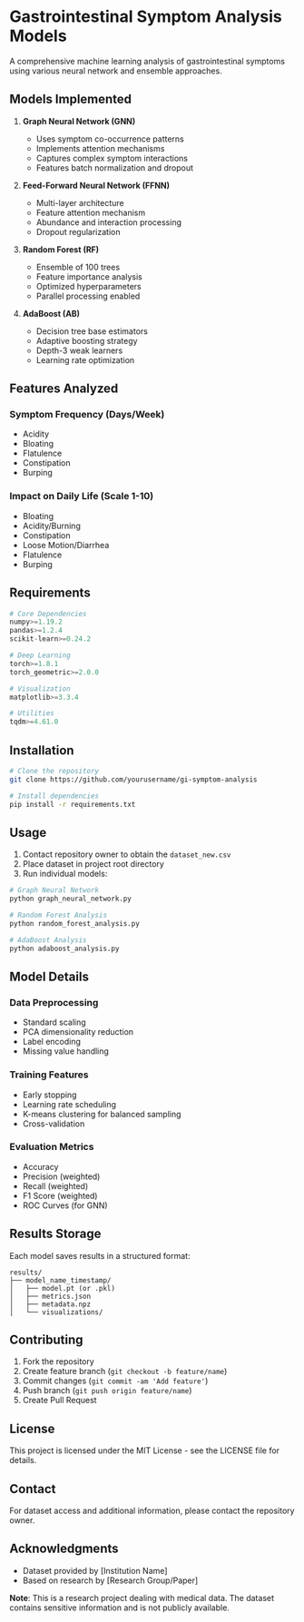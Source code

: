 # Gastrointestinal Symptom Analysis Models

A comprehensive machine learning analysis of gastrointestinal symptoms using various neural network and ensemble approaches.

## Models Implemented

1. **Graph Neural Network (GNN)**
   - Uses symptom co-occurrence patterns
   - Implements attention mechanisms
   - Captures complex symptom interactions
   - Features batch normalization and dropout

2. **Feed-Forward Neural Network (FFNN)**
   - Multi-layer architecture
   - Feature attention mechanism
   - Abundance and interaction processing
   - Dropout regularization

3. **Random Forest (RF)**
   - Ensemble of 100 trees
   - Feature importance analysis
   - Optimized hyperparameters
   - Parallel processing enabled

4. **AdaBoost (AB)**
   - Decision tree base estimators
   - Adaptive boosting strategy
   - Depth-3 weak learners
   - Learning rate optimization

## Features Analyzed

### Symptom Frequency (Days/Week)
- Acidity
- Bloating
- Flatulence
- Constipation
- Burping

### Impact on Daily Life (Scale 1-10)
- Bloating
- Acidity/Burning
- Constipation
- Loose Motion/Diarrhea
- Flatulence
- Burping

## Requirements

```python
# Core Dependencies
numpy>=1.19.2
pandas>=1.2.4
scikit-learn>=0.24.2

# Deep Learning
torch>=1.8.1
torch_geometric>=2.0.0

# Visualization
matplotlib>=3.3.4

# Utilities
tqdm>=4.61.0
```

## Installation

```bash
# Clone the repository
git clone https://github.com/yourusername/gi-symptom-analysis

# Install dependencies
pip install -r requirements.txt
```

## Usage

1. Contact repository owner to obtain the `dataset_new.csv`
2. Place dataset in project root directory
3. Run individual models:

```bash
# Graph Neural Network
python graph_neural_network.py

# Random Forest Analysis
python random_forest_analysis.py

# AdaBoost Analysis
python adaboost_analysis.py
```

## Model Details

### Data Preprocessing
- Standard scaling
- PCA dimensionality reduction
- Label encoding
- Missing value handling

### Training Features
- Early stopping
- Learning rate scheduling
- K-means clustering for balanced sampling
- Cross-validation

### Evaluation Metrics
- Accuracy
- Precision (weighted)
- Recall (weighted)
- F1 Score (weighted)
- ROC Curves (for GNN)

## Results Storage

Each model saves results in a structured format:

```
results/
├── model_name_timestamp/
│   ├── model.pt (or .pkl)
│   ├── metrics.json
│   ├── metadata.npz
│   └── visualizations/
```

## Contributing

1. Fork the repository
2. Create feature branch (`git checkout -b feature/name`)
3. Commit changes (`git commit -am 'Add feature'`)
4. Push branch (`git push origin feature/name`)
5. Create Pull Request

## License

This project is licensed under the MIT License - see the LICENSE file for details.

## Contact

For dataset access and additional information, please contact the repository owner.

## Acknowledgments

- Dataset provided by [Institution Name]
- Based on research by [Research Group/Paper]

**Note**: This is a research project dealing with medical data. The dataset contains sensitive information and is not publicly available.
